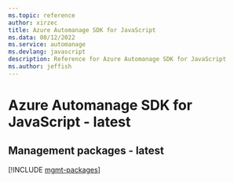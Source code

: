 ```yaml
---
ms.topic: reference
author: xirzec
title: Azure Automanage SDK for JavaScript
ms.data: 08/12/2022
ms.service: automanage
ms.devlang: javascript
description: Reference for Azure Automanage SDK for JavaScript
ms.author: jeffish
---
```

# Azure Automanage SDK for JavaScript - latest

## Management packages - latest
[!INCLUDE [mgmt-packages](automanage-mgmt-index.md)]